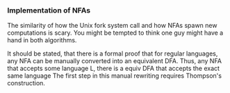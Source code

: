 ### Implementation of NFAs

The similarity of how the Unix fork system call and how NFAs spawn new computations is scary.
You might be tempted to think one guy might have a hand in both algorithms.

It should be stated, that there is a formal proof that for regular languages, any NFA can be manually converted into an equivalent DFA.
Thus, any NFA that accepts some language L, there is a equiv DFA that accepts the exact same language
The first step in this manual rewriting   requires Thompson's construction.
